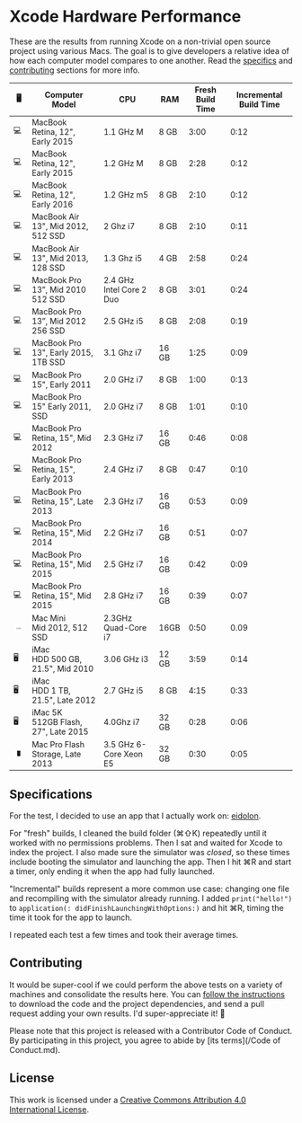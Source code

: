 Xcode Hardware Performance
==========================

These are the results from running Xcode on a non-trivial open source project using various Macs. The goal is to give developers a relative idea of how each computer model compares to one another. Read the [specifics](#specifications) and [contributing](#contributing) sections for more info.

🖥 |Computer Model | CPU | RAM | Fresh Build Time | Incremental Build Time |
--- | -------------- | --- | --- | ---------------- | ---------------------- |
💻 | MacBook </br>Retina, 12", Early 2015 | 1.1 GHz M | 8 GB | 3:00 | 0:12
💻 | MacBook </br>Retina, 12", Early 2015 | 1.2 GHz M | 8 GB | 2:28 | 0:12
💻 | MacBook </br>Retina, 12", Early 2016 | 1.2 GHz m5 | 8 GB | 2:10 | 0:12
💻 | MacBook Air </br>13", Mid 2012, 512 SSD | 2 Ghz i7 | 8 GB | 2:10 | 0:11
💻 | MacBook Air </br>13", Mid 2013, 128 SSD | 1.3 Ghz i5 | 4 GB | 2:58 | 0:24
💻 | MacBook Pro </br>13”, Mid 2010 512 SSD | 2.4 GHz Intel Core 2 Duo | 8 GB | 3:01 | 0:24
💻 | MacBook Pro </br>13”, Mid 2012 256 SSD | 2.5 GHz i5 | 8 GB | 2:08 | 0:19
💻 | MacBook Pro </br>13", Early 2015, 1TB SSD | 3.1 Ghz i7 | 16 GB | 1:25 | 0:09
💻 | MacBook Pro </br>15", Early 2011 | 2.0 GHz i7 | 8 GB | 1:00 | 0:13
💻 | MacBook Pro </br>15" Early 2011, SSD | 2.0 GHz i7 | 8 GB | 1:01 | 0:10
💻 | MacBook Pro </br>Retina, 15", Mid 2012 | 2.3 GHz i7 | 16 GB | 0:46 | 0:08
💻 | MacBook Pro </br>Retina, 15", Early 2013 | 2.4 GHz i7 | 8 GB | 0:47 | 0:10
💻 | MacBook Pro </br>Retina, 15", Late 2013 | 2.3 GHz i7 | 16 GB | 0:53 | 0:09
💻 | MacBook Pro </br>Retina, 15", Mid 2014 | 2.2 GHz i7 | 16 GB | 0:51 | 0:07
💻 | MacBook Pro </br>Retina, 15", Mid 2015 | 2.5 GHz i7 | 16 GB | 0:42 | 0:09
💻 | MacBook Pro </br>Retina, 15", Mid 2015 | 2.8 GHz i7 | 16 GB | 0:39 | 0:07
![](assets/mini.jpg) | Mac Mini </br> Mid 2012, 512 SSD | 2.3GHz Quad-Core i7 | 16GB | 0:50 | 0.09
🖥 | iMac </br>HDD 500 GB, 21.5", Mid 2010 | 3.06 GHz i3 | 12 GB | 3:59 | 0:14
🖥 | iMac </br>HDD 1 TB, 21.5", Late 2012 | 2.7 GHz i5 | 8 GB | 4:15 | 0:33
🖥 | iMac 5K </br>512GB Flash, 27", Late 2015 | 4.0Ghz i7 | 32 GB | 0:28 | 0:06|
![](assets/pro.jpg) | Mac Pro Flash Storage, Late 2013 | 3.5 GHz 6-Core Xeon E5 | 32 GB | 0:30 | 0:05




Specifications
--------------

For the test, I decided to use an app that I actually work on: [eidolon](https://github.com/artsy/eidolon).

For "fresh" builds, I cleaned the build folder (⌘⇧K) repeatedly until it worked with no permissions problems. Then I sat and waited for Xcode to index the project. I also made sure the simulator was _closed_, so these times include booting the simulator and launching the app. Then I hit ⌘R and start a timer, only ending it when the app had fully launched.

"Incremental" builds represent a more common use case: changing one file and recompiling with the simulator already running. I added `print("hello!")` to `application(: didFinishLaunchingWithOptions:)` and hit ⌘R, timing the time it took for the app to launch.

I repeated each test a few times and took their average times.

Contributing
------------

It would be super-cool if we could perform the above tests on a variety of machines and consolidate the results here. You can [follow the instructions](https://github.com/artsy/eidolon#downloading-the-code) to download the code and the project dependencies, and send a pull request adding your own results. I'd super-appreciate it! :bow:

Please note that this project is released with a Contributor Code of Conduct. By participating in this project, you agree to abide by [its terms](/Code of Conduct.md).

License
-------

This work is licensed under a [Creative Commons Attribution 4.0 International License](http://creativecommons.org/licenses/by/4.0/).
